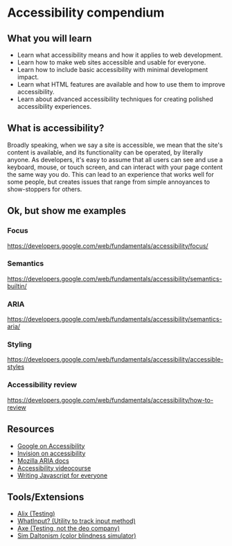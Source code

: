 # Accessibility compendium

## What you will learn

* Learn what accessibility means and how it applies to web development.
* Learn how to make web sites accessible and usable for everyone.
* Learn how to include basic accessibility with minimal development impact.
* Learn what HTML features are available and how to use them to improve accessibility.
* Learn about advanced accessibility techniques for creating polished accessibility experiences.

## What is accessibility?

Broadly speaking, when we say a site is accessible, we mean that the site's content is available, and its functionality can be operated, by literally anyone. As developers, it's easy to assume that all users can see and use a keyboard, mouse, or touch screen, and can interact with your page content the same way you do. This can lead to an experience that works well for some people, but creates issues that range from simple annoyances to show-stoppers for others.

## Ok, but show me examples

### Focus
https://developers.google.com/web/fundamentals/accessibility/focus/

### Semantics
https://developers.google.com/web/fundamentals/accessibility/semantics-builtin/

### ARIA
https://developers.google.com/web/fundamentals/accessibility/semantics-aria/

### Styling
https://developers.google.com/web/fundamentals/accessibility/accessible-styles

### Accessibility review
https://developers.google.com/web/fundamentals/accessibility/how-to-review

## Resources
* [Google on Accessibility](https://developers.google.com/web/fundamentals/accessibility/)
* [Invision on accessibility](http://blog.invisionapp.com/guide-web-content-accessibility/)
* [Mozilla ARIA docs](https://developer.mozilla.org/en-US/docs/Web/Accessibility/ARIA)
* [Accessibility videocourse](https://www.udacity.com/course/web-accessibility--ud891)
* [Writing Javascript for everyone](https://medium.com/@matuzo/writing-javascript-with-accessibility-in-mind-a1f6a5f467b9)

## Tools/Extensions

* [Alix (Testing)](https://github.com/ireade/alix)
* [WhatInput? (Utility to track input method)](https://github.com/ten1seven/what-input)
* [Axe (Testing, not the deo company)](https://chrome.google.com/webstore/detail/axe/lhdoppojpmngadmnindnejefpokejbdd)
* [Sim Daltonism (color blindness simulator)](https://michelf.ca/projects/sim-daltonism/)
